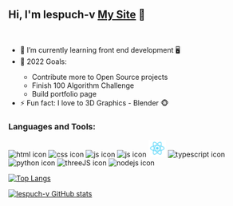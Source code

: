 <h2>Hi, I'm lespuch-v <a href="www.google.com">My Site</a> 👋</h2>
</br>
<ul>
    <li>📒 I’m currently learning front end development 🖥️</li>
    <li>🥅 2022 Goals:</li>
<ul>
    <li>Contribute more to Open Source projects</li>
    <li>Finish 100 Algorithm Challenge</li>
    <li>Build portfolio page</li>
</ul>
<li>⚡ Fun fact: I love to 3D Graphics - Blender 🐵</li>
</ul>


### Languages and Tools:
<div class="image-container" style="display:inline;">
<img src="https://upload.wikimedia.org/wikipedia/commons/thumb/6/61/HTML5_logo_and_wordmark.svg/1280px-HTML5_logo_and_wordmark.svg.png" alt="html icon" width="35px">
<img src="https://upload.wikimedia.org/wikipedia/commons/thumb/d/d5/CSS3_logo_and_wordmark.svg/800px-CSS3_logo_and_wordmark.svg.png" alt="css icon" width="25px">
<img src="https://upload.wikimedia.org/wikipedia/commons/thumb/6/6a/JavaScript-logo.png/600px-JavaScript-logo.png" alt="js icon" width="30px">
<img src="https://upload.wikimedia.org/wikipedia/commons/thumb/9/9a/Visual_Studio_Code_1.35_icon.svg/640px-Visual_Studio_Code_1.35_icon.svg.png" alt="js icon" width="30px">
<img src="https://raw.githubusercontent.com/github/explore/80688e429a7d4ef2fca1e82350fe8e3517d3494d/topics/react/react.png" alt="react icon" width="35px">
    <img src="https://upload.wikimedia.org/wikipedia/commons/thumb/4/4c/Typescript_logo_2020.svg/512px-Typescript_logo_2020.svg.png" alt="typescript icon" width="35px">
    <img src="https://upload.wikimedia.org/wikipedia/commons/thumb/c/c3/Python-logo-notext.svg/110px-Python-logo-notext.svg.png" alt="python icon" width="35px">
    <img src="https://img.stackshare.io/service/5883/preview.png" alt="threeJS icon" width="35px">
    <img src="https://upload.wikimedia.org/wikipedia/commons/thumb/d/d9/Node.js_logo.svg/220px-Node.js_logo.svg.png" alt="nodejs icon" width="35px">
    
    
    
</div>

[![Top Langs](https://github-readme-stats.vercel.app/api/top-langs/?username=lespuch-v&layout=compact)](https://github.com/lespuch-v/github-readme-stats)

[![lespuch-v GitHub stats](https://github-readme-stats.vercel.app/api?username=lespuch-v)](https://github.com/lespuch-v/github-readme-stats)


